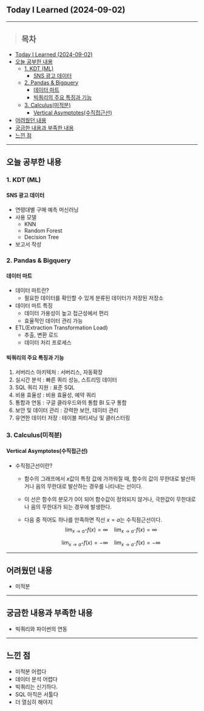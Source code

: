 ## Today I Learned (2024-09-02)
---
> ## 목차
- [Today I Learned (2024-09-02)](#today-i-learned-2024-09-02)
- [오늘 공부한 내용](#오늘-공부한-내용)
  - [1. KDT (ML)](#1-kdt-ml)
    - [SNS 광고 데이터](#sns-광고-데이터)
  - [2. Pandas \& Bigquery](#2-pandas--bigquery)
    - [데이터 마트](#데이터-마트)
    - [빅쿼리의 주요 특징과 기능](#빅쿼리의-주요-특징과-기능)
  - [3. Calculus(미적분)](#3-calculus미적분)
    - [Vertical Asymptotes(수직접근선)](#vertical-asymptotes수직접근선)
- [어려웠던 내용](#어려웠던-내용)
- [궁금한 내용과 부족한 내용](#궁금한-내용과-부족한-내용)
- [느낀 점](#느낀-점)
---

## 오늘 공부한 내용
### 1. KDT (ML)
#### SNS 광고 데이터
- 연령대별 구매 예측 머신러닝
- 사용 모델
  - KNN
  - Random Forest
  - Decision Tree
- 보고서 작성

### 2. Pandas & Bigquery
#### 데이터 마트
- 데이터 마트란?
  - 필요한 데이터를 확인할 수 있게 분류된 데이터가 저장된 저장소
- 데이터 마트 특징
  - 데이터 가용성이 높고 접근성에서 편리
  - 효율적인 데이터 관리 가능
- ETL(Extraction Transformation Load)
  - 추출, 변환 로드
  - 데이터 처리 프로세스

#### 빅쿼리의 주요 특징과 기능
1. 서버리스 아키텍처 : 서버리스, 자동확장
2. 실시간 분석 : 빠른 쿼리 성능, 스트리밍 데이터
3. SQL 쿼리 지원 : 표준 SQL
4. 비용 효율성 : 비용 효율성, 예약 쿼리
5. 통합과 연동 : 구글 클라우드와의 통합 BI 도구 통합
6. 보안 및 데이터 관리 : 강력한 보안, 데이터 관리
7. 유연한 데이터 저장 : 테이블 파티셔닝 및 클러스터링

### 3. Calculus(미적분)
#### Vertical Asymptotes(수직접근선)
- 수직점근선이란?
  - 함수의 그래프에서 $x$값이 특정 값에 가까워질 때, 함수의 값이 무한대로 발산하거나 음의 무한대로 발산하는 경우를 나타내는 선이다.
  - 이 선은 함수의 분모가 0이 되어 함수값이 정의되지 않거나, 극한값이 무한대로나 음의 무한대가 되는 경우에 발생한다.
  - 다음 중 적어도 하나를 만족하면 직선 $x = a$는 수직점근선이다.
    $$\lim_{{x \to a^+}} f(x) = \infty \quad \lim_{{x \to a^-}} f(x) = \infty$$

    $$\lim_{{x \to a^+}} f(x) = -\infty \quad \lim_{{x \to a^-}} f(x) = -\infty$$

---
## 어려웠던 내용
- 미적분
---
## 궁금한 내용과 부족한 내용
- 빅쿼리와 파이썬의 연동
---
## 느낀 점
- 미적분 어렵다
- 데이터 분석 어렵다
- 빅쿼리는 신기하다.
- SQL 아직은 서툴다
- 더 열심히 해야지

<!-- <img src="이미지 주소" width="100%" height="100%"/> -->
